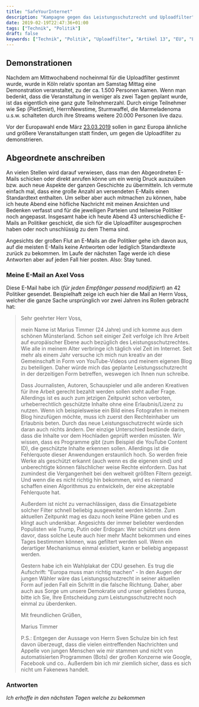 ```yaml
---
title: "SafeYourInternet"
description: "Kampagne gegen das Leistungsschutzrecht und Uploadfilter"
date: 2019-02-19T22:47:36+01:00
tags: ["Technik", "Politik"]
draft: false
keywords: ["Technik", "Politik", "Uploadfilter", "Artikel 13", "EU", "Leistungsschutzrecht"]
---
```


## Demonstrationen

Nachdem am Mittwochabend nocheinmal für die Uploadfilter gestimmt wurde, wurde in Köln relativ spontan am Samstag Mittag eine Demonstration veranstaltet, zu der ca. 1.500 Personen kamen. Wenn man bedenkt, dass die Veranstaltung in weniger als zwei Tagen geplant wurde, ist das eigentlich eine ganz gute Teilnehmerzahl. Durch einige Teilnehmer wie Sep (_PietSmiet_), HerrnNewstime, Sturmwaffel, die Marmeladenoma u.s.w. schalteten durch ihre Streams weitere 20.000 Personen live dazu.

Vor der Europawahl ende März [23.03.2019](https://savetheinternet.info/demos) sollen in ganz Europa ähnliche und größere Veranstaltungen statt finden, um gegen die Uploadfilter zu demonstrieren.


## Abgeordnete anschreiben

An vielen Stellen wird darauf verwiesen, dass man den Abgeordneten E-Mails schicken oder direkt anrufen könne um ein wenig Druck auszuüben bzw. auch neue Aspekte der ganzen Geschichte zu übermitteln. Ich vermute einfach mal, dass eine große Anzahl an versendeten E-Mails einen Standardtext enthalten. Um selber aber auch mitmachen zu können, habe ich heute Abend eine höfliche Nachricht mit meinen Ansichten und Bedenken verfasst und für die jeweiligen Parteien und teilweise Politiker noch angepasst. Insgesamt habe ich heute Abend 43 unterschiedliche E-Mails an Politiker geschickt, die sich für die Uploadfilter ausgesprochen haben oder noch unschlüssig zu dem Thema sind.

Angesichts der großen Flut an E-Mails an die Politiker gehe ich davon aus, auf die meisten E-Mails keine Antworten oder lediglich Standardtexte zurück zu bekommen. Im Laufe der nächsten Tage werde ich diese Antworten aber auf jeden Fall hier posten. Also: Stay tuned.


### Meine E-Mail an Axel Voss

Diese E-Mail habe ich (_für jeden Empfänger passend modifiziert_) an 42
Politiker gesendet. Beispielhaft zeige ich euch hier die Mail an Herrn Voss,
welcher die ganze Sache ursprünglich vor zwei Jahren ins Rollen gebracht
hat:

> Sehr geehrter Herr Voss,
> 
> mein Name ist Marius Timmer (24 Jahre) und ich komme aus dem schönen
> Münsterland. Schon seit einiger Zeit verfolge ich Ihre Arbeit auf
> europäischer Ebene auch bezüglich des Leistungsschutzrechtes. Wie alle
> in meinem Alter verbringe ich täglich viel Zeit im Internet. Seit mehr
> als einem Jahr versuche ich mich nun kreativ an der Gemeinschaft in Form
> von YouTube-Videos und meinem eigenen Blog zu beteiligen. Daher würde
> mich das geplante Leistungsschutzrecht in der derzeitigen Form
> betreffen, weswegen ich Ihnen nun schreibe.
> 
> Dass Journalisten, Autoren, Schauspieler und alle anderen Kreativen für
> ihre Arbeit gerecht bezahlt werden sollen steht außer Frage. Allerdings
> ist es auch zum jetzigen Zeitpunkt schon verboten, urheberrechtlich
> geschützte Inhalte ohne eine Erlaubnis/Lizenz zu nutzen. Wenn ich
> beispielsweise ein Bild eines Fotografen in meinem Blog hinzufügen
> möchte, muss ich zuerst den Rechteinhaber um Erlaubnis beten. Durch das
> neue Leistungsschutzrecht würde sich daran auch nichts ändern. Der
> einzige Unterschied bestünde darin, dass die Inhalte vor dem Hochladen
> geprüft werden müssten. Wir wissen, dass es Programme gibt (zum Beispiel
> die YouTube Content ID), die geschützte Inhalte erkennen sollen.
> Allerdings ist die Fehlerquote dieser Anwendungen erstaunlich hoch. So
> werden freie Werke als geschützt erkannt (auch wenn es die eigenen sind)
> und unberechtigte können fälschlicher weise Rechte einfordern. Das hat
> zumindest die Vergangenheit bei den weltweit größten Filtern gezeigt.
> Und wenn die es nicht richtig hin bekommen, wird es niemand schaffen
> einen Algorithmus zu entwickeln, der eine akzeptable Fehlerquote hat.
> 
> Außerdem ist nicht zu vernachlässigen, dass die Einsatzgebiete solcher
> Filter schnell beliebig ausgeweitet werden könnte. Zum aktuellen
> Zeitpunkt mag es dazu noch keine Pläne geben und es klingt auch
> undenkbar. Angesichts der immer beliebter werdenden Populisten wie
> Trump, Putin oder Erdogan: Wer schützt uns denn davor, dass solche Leute
> auch hier mehr Macht bekommen und eines Tages bestimmen können, was
> gefiltert werden soll. Wenn ein derartiger Mechanismus einmal existiert,
> kann er beliebig angepasst werden.
> 
> Gestern habe ich ein Wahlplakat der CDU gesehen. Es trug die Aufschrift:
> "Europa muss man richtig machen" - In den Augen der jungen Wähler wäre
> das Leistungsschutzrecht in seiner aktuellen Form auf jeden Fall ein
> Schritt in die falsche Richtung.
> Daher, aber auch aus Sorge um unsere Demokratie und unser geliebtes
> Europa, bitte ich Sie, Ihre Entscheidung zum Leistungsschutzrecht noch
> einmal zu überdenken.
> 
> 
> Mit freundlichen Grüßen,
> 
> Marius Timmer
> 
> 
> P.S.: Entgegen der Aussage von Herrn Sven Schulze bin ich fest davon
> überzeugt, dass die vielen eintreffenden Nachrichten und Appelle von
> jungen Menschen wie mir stammen und nicht von automatisierten Programmen
> (Bots) der großen Konzerne wie Google, Facebook und co.. Außerdem bin
> ich mir ziemlich sicher, dass es sich nicht um Fakenews handelt.


### Antworten

_Ich erhoffe in den nächsten Tagen welche zu bekommen_